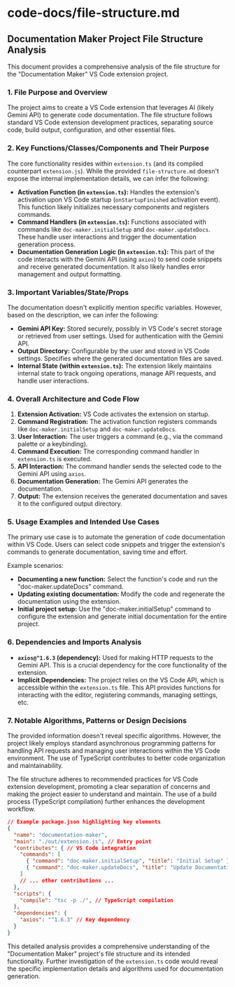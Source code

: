 # code-docs/file-structure.md

## Documentation Maker Project File Structure Analysis

This document provides a comprehensive analysis of the file structure for the "Documentation Maker" VS Code extension project.

### 1. File Purpose and Overview

The project aims to create a VS Code extension that leverages AI (likely Gemini API) to generate code documentation.  The file structure follows standard VS Code extension development practices, separating source code, build output, configuration, and other essential files.

### 2. Key Functions/Classes/Components and Their Purpose

The core functionality resides within `extension.ts` (and its compiled counterpart `extension.js`).  While the provided `file-structure.md` doesn't expose the internal implementation details, we can infer the following:

* **Activation Function (in `extension.ts`):**  Handles the extension's activation upon VS Code startup (`onStartupFinished` activation event). This function likely initializes necessary components and registers commands.
* **Command Handlers (in `extension.ts`):** Functions associated with commands like `doc-maker.initialSetup` and `doc-maker.updateDocs`. These handle user interactions and trigger the documentation generation process.
* **Documentation Generation Logic (in `extension.ts`):**  This part of the code interacts with the Gemini API (using `axios`) to send code snippets and receive generated documentation.  It also likely handles error management and output formatting.

### 3. Important Variables/State/Props

The documentation doesn't explicitly mention specific variables. However, based on the description, we can infer the following:

* **Gemini API Key:**  Stored securely, possibly in VS Code's secret storage or retrieved from user settings.  Used for authentication with the Gemini API.
* **Output Directory:**  Configurable by the user and stored in VS Code settings.  Specifies where the generated documentation files are saved.
* **Internal State (within `extension.ts`):**  The extension likely maintains internal state to track ongoing operations, manage API requests, and handle user interactions.

### 4. Overall Architecture and Code Flow

1. **Extension Activation:** VS Code activates the extension on startup.
2. **Command Registration:** The activation function registers commands like `doc-maker.initialSetup` and `doc-maker.updateDocs`.
3. **User Interaction:** The user triggers a command (e.g., via the command palette or a keybinding).
4. **Command Execution:** The corresponding command handler in `extension.ts` is executed.
5. **API Interaction:** The command handler sends the selected code to the Gemini API using `axios`.
6. **Documentation Generation:** The Gemini API generates the documentation.
7. **Output:** The extension receives the generated documentation and saves it to the configured output directory.

### 5. Usage Examples and Intended Use Cases

The primary use case is to automate the generation of code documentation within VS Code.  Users can select code snippets and trigger the extension's commands to generate documentation, saving time and effort.

Example scenarios:

* **Documenting a new function:**  Select the function's code and run the "doc-maker.updateDocs" command.
* **Updating existing documentation:**  Modify the code and regenerate the documentation using the extension.
* **Initial project setup:** Use the "doc-maker.initialSetup" command to configure the extension and generate initial documentation for the entire project.


### 6. Dependencies and Imports Analysis

* **`axios@^1.6.3` (dependency):**  Used for making HTTP requests to the Gemini API.  This is a crucial dependency for the core functionality of the extension.
* **Implicit Dependencies:** The project relies on the VS Code API, which is accessible within the `extension.ts` file.  This API provides functions for interacting with the editor, registering commands, managing settings, etc.

### 7. Notable Algorithms, Patterns or Design Decisions

The provided information doesn't reveal specific algorithms. However, the project likely employs standard asynchronous programming patterns for handling API requests and managing user interactions within the VS Code environment.  The use of TypeScript contributes to better code organization and maintainability.

The file structure adheres to recommended practices for VS Code extension development, promoting a clear separation of concerns and making the project easier to understand and maintain.  The use of a build process (TypeScript compilation) further enhances the development workflow.


```json
// Example package.json highlighting key elements
{
  "name": "documentation-maker",
  "main": "./out/extension.js", // Entry point
  "contributes": { // VS Code integration
    "commands": [
      { "command": "doc-maker.initialSetup", "title": "Initial Setup" },
      { "command": "doc-maker.updateDocs", "title": "Update Documentation" }
    ]
    // ... other contributions ...
  },
  "scripts": {
    "compile": "tsc -p ./", // TypeScript compilation
  },
  "dependencies": {
    "axios": "^1.6.3" // Key dependency
  }
}
```


This detailed analysis provides a comprehensive understanding of the "Documentation Maker" project's file structure and its intended functionality.  Further investigation of the `extension.ts` code would reveal the specific implementation details and algorithms used for documentation generation.
